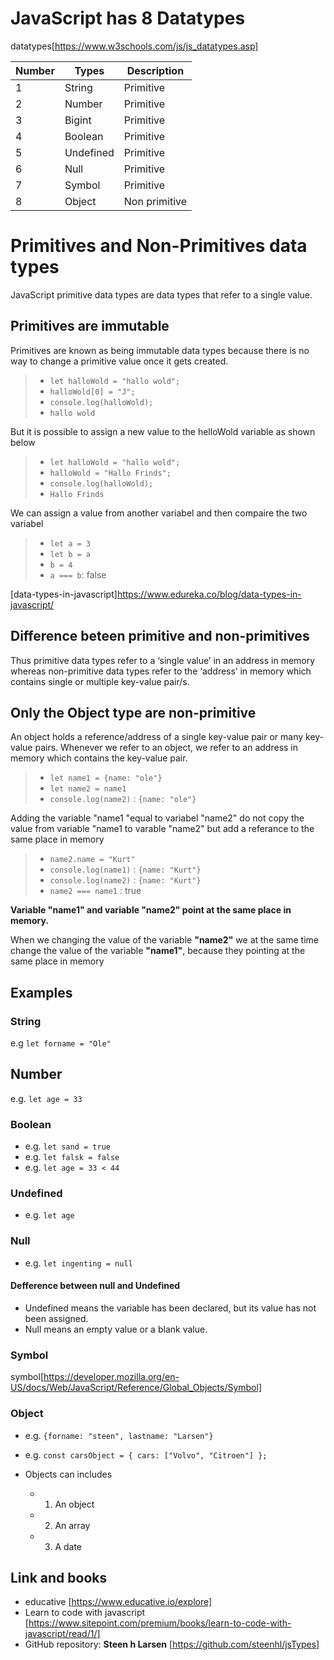 # JavaScript has 8 Datatypes

datatypes[https://www.w3schools.com/js/js_datatypes.asp]

| Number | Types     | Description   |
| ------ | --------- | ------------- |
| 1      | String    | Primitive     |
| 2      | Number    | Primitive     |
| 3      | Bigint    | Primitive     |
| 4      | Boolean   | Primitive     |
| 5      | Undefined | Primitive     |
| 6      | Null      | Primitive     |
| 7      | Symbol    | Primitive     |
| 8      | Object    | Non primitive |

# Primitives and Non-Primitives data types

JavaScript primitive data types are data types that refer to a single value.

## Primitives are immutable

Primitives are known as being immutable data types because there is no way to change a primitive value once it gets
created.

> - `let halloWold = "hallo wold";`
> - `halloWold[0] = "J";`
> - `console.log(halloWold);`
> - `hallo wold`

But it is possible to assign a new value to the helloWold variable as shown below

> - `let halloWold = "hallo wold";`
> - `halloWold = "Hallo Frinds";`
> - `console.log(halloWold);`
> - `Hallo Frinds`

We can assign a value from another variabel and then compaire the two variabel

> - `let a = 3`
> - `let b = a`
> - `b = 4`
> - `a === b`: false

[data-types-in-javascript]https://www.edureka.co/blog/data-types-in-javascript/

## Difference beteen primitive and non-primitives

Thus primitive data types refer to a ‘single value’ in an address in memory whereas non-primitive data types refer to
the ‘address’ in memory which contains single or multiple key-value pair/s.

## Only the Object type are non-primitive

An object holds a reference/address of a single key-value pair or many key-value pairs. Whenever we refer to an object,
we refer to an address in memory which contains the key-value pair.

> - `let name1 = {name: "ole"}`
> - `let name2 = name1`
> - `console.log(name2)` : `{name: "ole"}`

Adding the variable "name1 "equal to variabel "name2" do not copy the value from variable "name1 to varable "name2" but
add a referance to the same place in memory

> - `name2.name = "Kurt"`
> - `console.log(name1)` : `{name: "Kurt"}`
> - `console.log(name2)` : `{name: "Kurt"}`
> - `name2 === name1` : true

**Variable "name1" and variable "name2" point at the same place in memory.**

When we changing the value of the variable **"name2"** we at the same time change the value of the variable **"name1"**,
because they pointing at the same place in memory

## Examples

### String

e.g `let forname = "Ole"`

## Number

e.g. `let age = 33`

### Boolean

- e.g. `let sand = true`
- e.g. `let falsk = false`
- e.g. `let age = 33 < 44`

### Undefined

- e.g. `let age`

### Null

- e.g. `let ingenting = null`

#### Defference between null and Undefined

- Undefined means the variable has been declared, but its value has not been assigned.
- Null means an empty value or a blank value.

### Symbol

symbol[https://developer.mozilla.org/en-US/docs/Web/JavaScript/Reference/Global_Objects/Symbol]

### Object

- e.g. `{forname: "steen", lastname: "Larsen"}`
- e.g. `const carsObject = { cars: ["Volvo", "Citroen"] };`

- Objects can includes
  - 1. An object
  - 2. An array
  - 3. A date

## Link and books

- educative [https://www.educative.io/explore]
- Learn to code with javascript [https://www.sitepoint.com/premium/books/learn-to-code-with-javascript/read/1/]
- GitHub repository: **Steen h Larsen** [https://github.com/steenhl/jsTypes]
